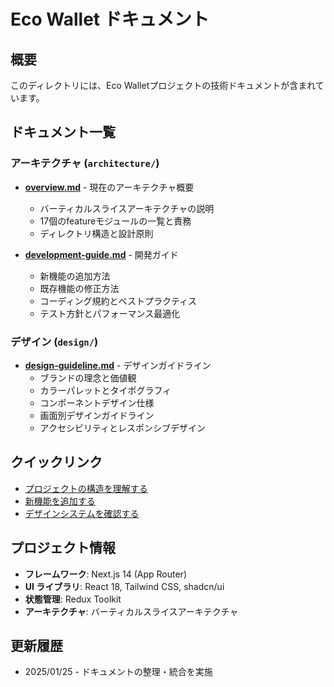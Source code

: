 # Eco Wallet ドキュメント

## 概要

このディレクトリには、Eco Walletプロジェクトの技術ドキュメントが含まれています。

## ドキュメント一覧

### アーキテクチャ (`architecture/`)

- **[overview.md](architecture/overview.md)** - 現在のアーキテクチャ概要

  - バーティカルスライスアーキテクチャの説明
  - 17個のfeatureモジュールの一覧と責務
  - ディレクトリ構造と設計原則

- **[development-guide.md](architecture/development-guide.md)** - 開発ガイド
  - 新機能の追加方法
  - 既存機能の修正方法
  - コーディング規約とベストプラクティス
  - テスト方針とパフォーマンス最適化

### デザイン (`design/`)

- **[design-guideline.md](design/design-guideline.md)** - デザインガイドライン
  - ブランドの理念と価値観
  - カラーパレットとタイポグラフィ
  - コンポーネントデザイン仕様
  - 画面別デザインガイドライン
  - アクセシビリティとレスポンシブデザイン

## クイックリンク

- [プロジェクトの構造を理解する](architecture/overview.md)
- [新機能を追加する](architecture/development-guide.md#新機能の追加)
- [デザインシステムを確認する](design/design-guideline.md#2-ビジュアルデザイン要素)

## プロジェクト情報

- **フレームワーク**: Next.js 14 (App Router)
- **UI ライブラリ**: React 18, Tailwind CSS, shadcn/ui
- **状態管理**: Redux Toolkit
- **アーキテクチャ**: バーティカルスライスアーキテクチャ

## 更新履歴

- 2025/01/25 - ドキュメントの整理・統合を実施
